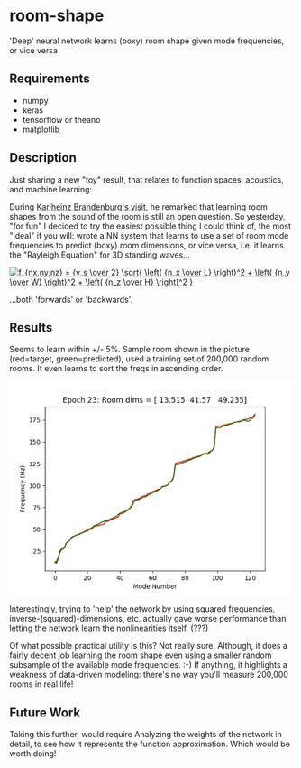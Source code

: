 # room-shape
'Deep' neural network learns (boxy) room shape given mode frequencies, or vice versa

## Requirements
* numpy
* keras
* tensorflow or theano
* matplotlib

## Description
Just sharing a new "toy" result, that relates to function spaces, acoustics, and machine learning:

During [Karlheinz Brandenburg's visit](http://www.belmont.edu/burs/), he remarked that learning room shapes from the sound of the room is still an open question. So yesterday, "for fun" I decided to try the easiest possible thing I could think of, the most "ideal" if you will:  wrote a NN system that learns to use a set of room mode frequencies to predict (boxy) room dimensions, or vice versa, i.e. it learns the "Rayleigh Equation" for 3D standing waves... 

<a href="https://www.codecogs.com/eqnedit.php?latex=f_{nx,ny,nz}&space;=&space;{v_s&space;\over&space;2}&space;\sqrt{&space;\left(&space;{n_x&space;\over&space;L}&space;\right)^2&space;&plus;&space;\left(&space;{n_y&space;\over&space;W}&space;\right)^2&space;&plus;&space;\left(&space;{n_z&space;\over&space;H}&space;\right)^2&space;}" target="_blank"><img src="https://latex.codecogs.com/gif.latex?f_{nx,ny,nz}&space;=&space;{v_s&space;\over&space;2}&space;\sqrt{&space;\left(&space;{n_x&space;\over&space;L}&space;\right)^2&space;&plus;&space;\left(&space;{n_y&space;\over&space;W}&space;\right)^2&space;&plus;&space;\left(&space;{n_z&space;\over&space;H}&space;\right)^2&space;}" title="f_{nx,ny,nz} = {v_s \over 2} \sqrt{ \left( {n_x \over L} \right)^2 + \left( {n_y \over W} \right)^2 + \left( {n_z \over H} \right)^2 }" /></a>

...both 'forwards' or 'backwards'. 


## Results
Seems to learn within +/- 5%.   Sample room shown in the picture (red=target, green=predicted), used a training set of 200,000 random rooms.  It even learns to sort the freqs in ascending order.

![Sample plot of mode freqs](sample_mode_plot.png)

Interestingly, trying to 'help' the network by using squared frequencies, inverse-(squared)-dimensions, etc. actually gave worse performance than letting the network learn the nonlinearities itself. (???)

Of what possible practical utility is this? Not really sure. Although, it does a fairly decent job learning the room shape even using a smaller random subsample of the available mode frequencies. :-)  If anything, it highlights a weakness of data-driven modeling: there's no way you'll measure 200,000 rooms in real life!


## Future Work
Taking this further, would require
Analyzing the weights of the network in detail, to see how it represents the function approximation.  Which would be worth doing!

